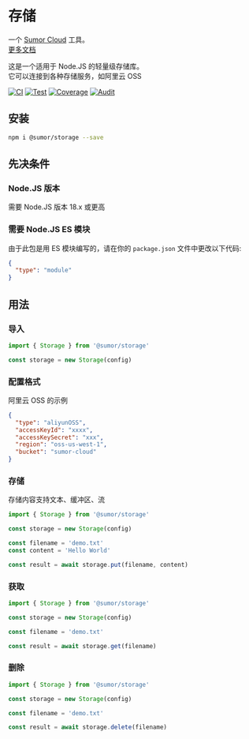 # 存储

一个 [Sumor Cloud](https://sumor.cloud) 工具。  
[更多文档](https://sumor.cloud/storage)

这是一个适用于 Node.JS 的轻量级存储库。  
它可以连接到各种存储服务，如阿里云 OSS

[![CI](https://github.com/sumor-cloud/storage/actions/workflows/ci.yml/badge.svg)](https://github.com/sumor-cloud/storage/actions/workflows/ci.yml)
[![Test](https://github.com/sumor-cloud/storage/actions/workflows/ut.yml/badge.svg)](https://github.com/sumor-cloud/storage/actions/workflows/ut.yml)
[![Coverage](https://github.com/sumor-cloud/storage/actions/workflows/coverage.yml/badge.svg)](https://github.com/sumor-cloud/storage/actions/workflows/coverage.yml)
[![Audit](https://github.com/sumor-cloud/storage/actions/workflows/audit.yml/badge.svg)](https://github.com/sumor-cloud/storage/actions/workflows/audit.yml)

## 安装

```bash
npm i @sumor/storage --save
```

## 先决条件

### Node.JS 版本

需要 Node.JS 版本 18.x 或更高

### 需要 Node.JS ES 模块

由于此包是用 ES 模块编写的，请在你的 `package.json` 文件中更改以下代码:

```json
{
  "type": "module"
}
```

## 用法

### 导入

```js
import { Storage } from '@sumor/storage'

const storage = new Storage(config)
```

### 配置格式

阿里云 OSS 的示例

```json
{
  "type": "aliyunOSS",
  "accessKeyId": "xxxx",
  "accessKeySecret": "xxx",
  "region": "oss-us-west-1",
  "bucket": "sumor-cloud"
}
```

### 存储

存储内容支持文本、缓冲区、流

```js
import { Storage } from '@sumor/storage'

const storage = new Storage(config)

const filename = 'demo.txt'
const content = 'Hello World'

const result = await storage.put(filename, content)
```

### 获取

```js
import { Storage } from '@sumor/storage'

const storage = new Storage(config)

const filename = 'demo.txt'

const result = await storage.get(filename)
```

### 删除

```js
import { Storage } from '@sumor/storage'

const storage = new Storage(config)

const filename = 'demo.txt'

const result = await storage.delete(filename)
```
